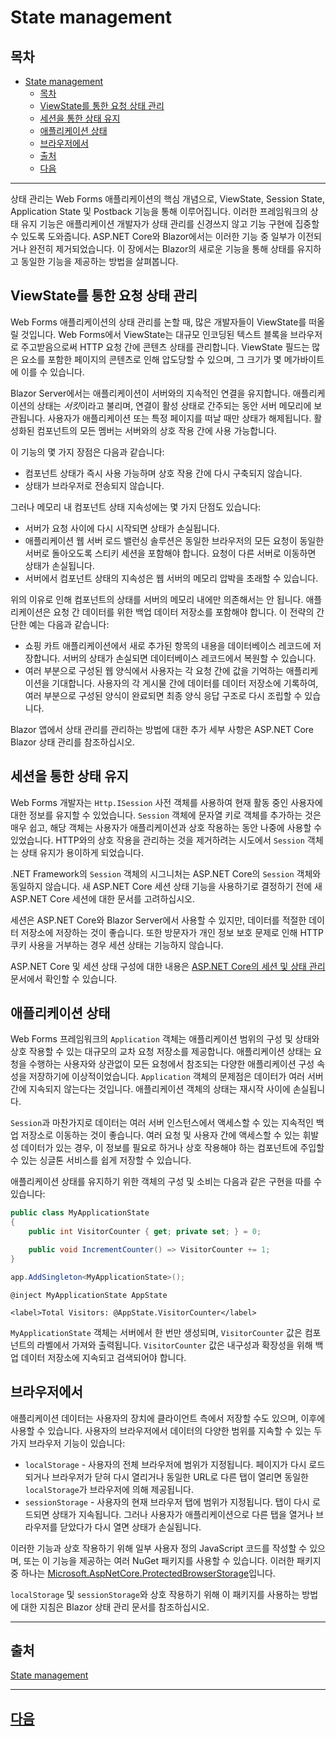 # State management

## 목차
- [State management](#state-management)
  - [목차](#목차)
  - [ViewState를 통한 요청 상태 관리](#viewstate를-통한-요청-상태-관리)
  - [세션을 통한 상태 유지](#세션을-통한-상태-유지)
  - [애플리케이션 상태](#애플리케이션-상태)
  - [브라우저에서](#브라우저에서)
  - [출처](#출처)
  - [다음](#다음)

---

상태 관리는 Web Forms 애플리케이션의 핵심 개념으로, ViewState, Session State, Application State 및 Postback 기능을 통해 이루어집니다. 이러한 프레임워크의 상태 유지 기능은 애플리케이션 개발자가 상태 관리를 신경쓰지 않고 기능 구현에 집중할 수 있도록 도와줍니다. ASP.NET Core와 Blazor에서는 이러한 기능 중 일부가 이전되거나 완전히 제거되었습니다. 이 장에서는 Blazor의 새로운 기능을 통해 상태를 유지하고 동일한 기능을 제공하는 방법을 살펴봅니다.

## ViewState를 통한 요청 상태 관리

Web Forms 애플리케이션의 상태 관리를 논할 때, 많은 개발자들이 ViewState를 떠올릴 것입니다. Web Forms에서 ViewState는 대규모 인코딩된 텍스트 블록을 브라우저로 주고받음으로써 HTTP 요청 간에 콘텐츠 상태를 관리합니다. ViewState 필드는 많은 요소를 포함한 페이지의 콘텐츠로 인해 압도당할 수 있으며, 그 크기가 몇 메가바이트에 이를 수 있습니다.

Blazor Server에서는 애플리케이션이 서버와의 지속적인 연결을 유지합니다. 애플리케이션의 상태는 *서킷*이라고 불리며, 연결이 활성 상태로 간주되는 동안 서버 메모리에 보관됩니다. 사용자가 애플리케이션 또는 특정 페이지를 떠날 때만 상태가 해제됩니다. 활성화된 컴포넌트의 모든 멤버는 서버와의 상호 작용 간에 사용 가능합니다.

이 기능의 몇 가지 장점은 다음과 같습니다:

- 컴포넌트 상태가 즉시 사용 가능하며 상호 작용 간에 다시 구축되지 않습니다.
- 상태가 브라우저로 전송되지 않습니다.

그러나 메모리 내 컴포넌트 상태 지속성에는 몇 가지 단점도 있습니다:

- 서버가 요청 사이에 다시 시작되면 상태가 손실됩니다.
- 애플리케이션 웹 서버 로드 밸런싱 솔루션은 동일한 브라우저의 모든 요청이 동일한 서버로 돌아오도록 스티키 세션을 포함해야 합니다. 요청이 다른 서버로 이동하면 상태가 손실됩니다.
- 서버에서 컴포넌트 상태의 지속성은 웹 서버의 메모리 압박을 초래할 수 있습니다.

위의 이유로 인해 컴포넌트의 상태를 서버의 메모리 내에만 의존해서는 안 됩니다. 애플리케이션은 요청 간 데이터를 위한 백업 데이터 저장소를 포함해야 합니다. 이 전략의 간단한 예는 다음과 같습니다:

- 쇼핑 카트 애플리케이션에서 새로 추가된 항목의 내용을 데이터베이스 레코드에 저장합니다. 서버의 상태가 손실되면 데이터베이스 레코드에서 복원할 수 있습니다.
- 여러 부분으로 구성된 웹 양식에서 사용자는 각 요청 간에 값을 기억하는 애플리케이션을 기대합니다. 사용자의 각 게시물 간에 데이터를 데이터 저장소에 기록하여, 여러 부분으로 구성된 양식이 완료되면 최종 양식 응답 구조로 다시 조립할 수 있습니다.

Blazor 앱에서 상태 관리를 관리하는 방법에 대한 추가 세부 사항은 ASP.NET Core Blazor 상태 관리를 참조하십시오.

## 세션을 통한 상태 유지

Web Forms 개발자는 `Http.ISession` 사전 객체를 사용하여 현재 활동 중인 사용자에 대한 정보를 유지할 수 있었습니다. `Session` 객체에 문자열 키로 객체를 추가하는 것은 매우 쉽고, 해당 객체는 사용자가 애플리케이션과 상호 작용하는 동안 나중에 사용할 수 있었습니다. HTTP와의 상호 작용을 관리하는 것을 제거하려는 시도에서 `Session` 객체는 상태 유지가 용이하게 되었습니다.

.NET Framework의 `Session` 객체의 시그니처는 ASP.NET Core의 `Session` 객체와 동일하지 않습니다. 새 ASP.NET Core 세션 상태 기능을 사용하기로 결정하기 전에 새 ASP.NET Core 세션에 대한 문서를 고려하십시오.

세션은 ASP.NET Core와 Blazor Server에서 사용할 수 있지만, 데이터를 적절한 데이터 저장소에 저장하는 것이 좋습니다. 또한 방문자가 개인 정보 보호 문제로 인해 HTTP 쿠키 사용을 거부하는 경우 세션 상태는 기능하지 않습니다.

ASP.NET Core 및 세션 상태 구성에 대한 내용은 [ASP.NET Core의 세션 및 상태 관리](https://learn.microsoft.com/ko-kr/aspnet/core/fundamentals/app-state#session-state) 문서에서 확인할 수 있습니다.

## 애플리케이션 상태

Web Forms 프레임워크의 `Application` 객체는 애플리케이션 범위의 구성 및 상태와 상호 작용할 수 있는 대규모의 교차 요청 저장소를 제공합니다. 애플리케이션 상태는 요청을 수행하는 사용자와 상관없이 모든 요청에서 참조되는 다양한 애플리케이션 구성 속성을 저장하기에 이상적이었습니다. `Application` 객체의 문제점은 데이터가 여러 서버 간에 지속되지 않는다는 것입니다. 애플리케이션 객체의 상태는 재시작 사이에 손실됩니다.

`Session`과 마찬가지로 데이터는 여러 서버 인스턴스에서 액세스할 수 있는 지속적인 백업 저장소로 이동하는 것이 좋습니다. 여러 요청 및 사용자 간에 액세스할 수 있는 휘발성 데이터가 있는 경우, 이 정보를 필요로 하거나 상호 작용해야 하는 컴포넌트에 주입할 수 있는 싱글톤 서비스를 쉽게 저장할 수 있습니다.

애플리케이션 상태를 유지하기 위한 객체의 구성 및 소비는 다음과 같은 구현을 따를 수 있습니다:

```csharp
public class MyApplicationState
{
    public int VisitorCounter { get; private set; } = 0;

    public void IncrementCounter() => VisitorCounter += 1;
}
```

```csharp
app.AddSingleton<MyApplicationState>();
```

```razor
@inject MyApplicationState AppState

<label>Total Visitors: @AppState.VisitorCounter</label>
```

`MyApplicationState` 객체는 서버에서 한 번만 생성되며, `VisitorCounter` 값은 컴포넌트의 라벨에서 가져와 출력됩니다. `VisitorCounter` 값은 내구성과 확장성을 위해 백업 데이터 저장소에 지속되고 검색되어야 합니다.

## 브라우저에서

애플리케이션 데이터는 사용자의 장치에 클라이언트 측에서 저장할 수도 있으며, 이후에 사용할 수 있습니다. 사용자의 브라우저에서 데이터의 다양한 범위를 지속할 수 있는 두 가지 브라우저 기능이 있습니다:

- `localStorage` - 사용자의 전체 브라우저에 범위가 지정됩니다. 페이지가 다시 로드되거나 브라우저가 닫혀 다시 열리거나 동일한 URL로 다른 탭이 열리면 동일한 `localStorage`가 브라우저에 의해 제공됩니다.
- `sessionStorage` - 사용자의 현재 브라우저 탭에 범위가 지정됩니다. 탭이 다시 로드되면 상태가 지속됩니다. 그러나 사용자가 애플리케이션으로 다른 탭을 열거나 브라우저를 닫았다가 다시 열면 상태가 손실됩니다.

이러한 기능과 상호 작용하기 위해 일부 사용자 정의 JavaScript 코드를 작성할 수 있으며, 또는 이 기능을 제공하는 여러 NuGet 패키지를 사용할 수 있습니다. 이러한 패키지 중 하나는 [Microsoft.AspNetCore.ProtectedBrowserStorage](https://www.nuget.org/packages/Microsoft.AspNetCore.ProtectedBrowserStorage)입니다.

`localStorage` 및 `sessionStorage`와 상호 작용하기 위해 이 패키지를 사용하는 방법에 대한 지침은 Blazor 상태 관리 문서를 참조하십시오.

---
## 출처
[State management](https://learn.microsoft.com/en-us/dotnet/architecture/blazor-for-web-forms-developers/state-management)

---
## [다음](./09_form_validation.md)